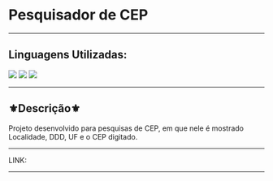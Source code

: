 <h1>Pesquisador de CEP </h1>
<hr>
<h2>Linguagens Utilizadas:</h2>

<div style="display: inline_block">
  <img src="https://img.shields.io/badge/HTML5-E34F26?style=for-the-badge&logo=html5&logoColor=white"></img> 
  <img src="https://img.shields.io/badge/Sass-CC6699?style=for-the-badge&logo=sass&logoColor=white"></img>
  <img src="https://img.shields.io/badge/JavaScript-F7DF1E?style=for-the-badge&logo=javascript&logoColor=black"></img>
</div>
<hr>
<h2>⚜️Descrição⚜️</h2>
<p>Projeto desenvolvido para pesquisas de CEP, em que nele é mostrado Localidade, DDD, UF e o CEP digitado. </p>
<hr>
LINK: 
<hr>
